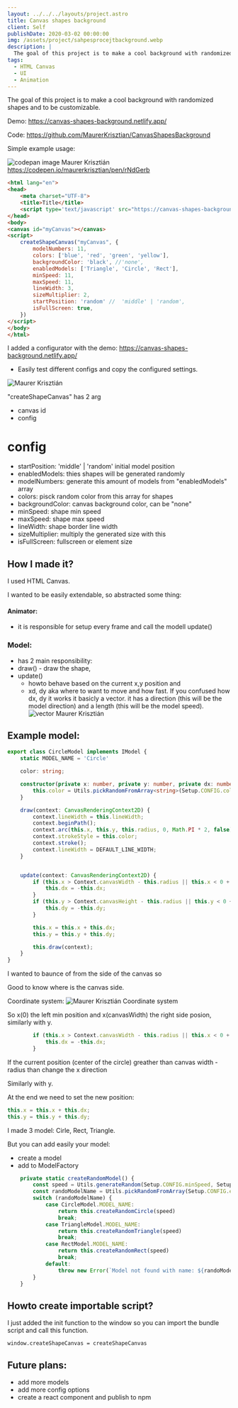 ```yaml
---
layout: ../../../layouts/project.astro
title: Canvas shapes background
client: Self
publishDate: 2020-03-02 00:00:00
img: /assets/project/sahpesprocejtbackground.webp
description: |
  The goal of this project is to make a cool background with randomized shapes and to be customizable.
tags:
  - HTML Canvas
  - UI
  - Animation
---
```


The goal of this project is to make a cool background with randomized shapes and to be customizable.

Demo: https://canvas-shapes-background.netlify.app/

Code: https://github.com/MaurerKrisztian/CanvasShapesBackground


Simple example usage:

![codepan image Maurer Krisztián](https://dev-to-uploads.s3.amazonaws.com/uploads/articles/14pnxy4o6w6jt9e35bpv.gif)
 https://codepen.io/maurerkrisztian/pen/rNdGerb

```html
<html lang="en">
<head>
    <meta charset="UTF-8">
    <title>Title</title>
    <script type='text/javascript' src="https://canvas-shapes-background.netlify.app/bundle.js"></script>
</head>
<body>
<canvas id="myCanvas"></canvas>
<script>
    createShapeCanvas("myCanvas", {
        modelNumbers: 11,
        colors: ['blue', 'red', 'green', 'yellow'],
        backgroundColor: 'black', //'none',
        enabledModels: ['Triangle', 'Circle', 'Rect'],
        minSpeed: 11,
        maxSpeed: 11,
        lineWidth: 3,
        sizeMultiplier: 2,
        startPosition: 'random' //  'middle' | 'random',
        isFullScreen: true,
    })
</script>
</body>
</html>
```
I added a configurator with the demo: https://canvas-shapes-background.netlify.app/
- Easily test different configs and copy the configured settings.
 

![Maurer Krisztián](https://dev-to-uploads.s3.amazonaws.com/uploads/articles/pmy22nxbd7k5ffjatfs9.gif)




"createShapeCanvas" has 2 arg
- canvas id
- config

# config

- startPosition:  'middle' | 'random' initial model position
- enabledModels: thies shapes will be generated randomly
- modelNumbers: generate this amount of models from "enabledModels" array
- colors: pisck random color from this array for shapes
- backgroundColor: canvas background color, can be "none"
- minSpeed: shape min speed
- maxSpeed: shape max speed
- lineWidth: shape border line width
- sizeMultiplier: multiply the generated size with this
- isFullScreen: fullscreen or element size



##  How I made it?
I used HTML Canvas.

I wanted to be easily extendable, so abstracted some thing:
####  Animator: 
- it is responsible for setup every frame and call the modell update()

### Model: 
- has 2 main responsibility: 
- draw() - draw the shape,
- update() 
  - howto behave based on the current x,y position and 
  - xd, dy aka where to want to move and how fast.
If you confused how dx, dy it works it basicly a vector.
it has a direction (this will be the model direction) and a length (this will be the model speed).
![vector Maurer Krisztián](https://dev-to-uploads.s3.amazonaws.com/uploads/articles/y7prvze366i4pe2gaw0o.png)
 

## Example model:

```typescript
export class CircleModel implements IModel {
    static MODEL_NAME = 'Circle'

    color: string;

    constructor(private x: number, private y: number, private dx: number, private dy: number, private radius: number, private lineWidth: number = Setup.CONFIG.lineWidth) {
        this.color = Utils.pickRandomFromArray<string>(Setup.CONFIG.colors)
    }

    draw(context: CanvasRenderingContext2D) {
        context.lineWidth = this.lineWidth;
        context.beginPath();
        context.arc(this.x, this.y, this.radius, 0, Math.PI * 2, false);
        context.strokeStyle = this.color;
        context.stroke();
        context.lineWidth = DEFAULT_LINE_WIDTH;
    }


    update(context: CanvasRenderingContext2D) {
        if (this.x > Context.canvasWidth - this.radius || this.x < 0 + this.radius) {
            this.dx = -this.dx;
        }
        if (this.y > Context.canvasHeight - this.radius || this.y < 0 + this.radius) {
            this.dy = -this.dy;
        }

        this.x = this.x + this.dx;
        this.y = this.y + this.dy;

        this.draw(context);
    }
}
```

I wanted to baunce of from the side of the canvas so 

Good to know where is the canvas side.

Coordinate system:
![Maurer Krisztián Coordinate system](https://dev-to-uploads.s3.amazonaws.com/uploads/articles/xm4ejtneabm0tqnm8z3d.png)
 
So x(0) the left min position and x(canvasWidth) the right side posion, similarly with y.

```typescript
        if (this.x > Context.canvasWidth - this.radius || this.x < 0 + this.radius) {
            this.dx = -this.dx;
        }
```
If the current position (center of the circle) greather than canvas width - radius than change the x direction

Similarly with y.


At the end we need to set the new position:
```typescript
this.x = this.x + this.dx;
this.y = this.y + this.dy;
```

I made 3 model: Cirle, Rect, Triangle. 

But you can add easily your model:
- create a model
- add to ModelFactory

```typescript
    private static createRandomModel() {
        const speed = Utils.generateRandom(Setup.CONFIG.minSpeed, Setup.CONFIG.maxSpeed)
        const randoModelName = Utils.pickRandomFromArray(Setup.CONFIG.enabledModels)
        switch (randoModelName) {
            case CircleModel.MODEL_NAME:
                return this.createRandomCircle(speed)
                break;
            case TriangleModel.MODEL_NAME:
                return this.createRandomTriangle(speed)
                break;
            case RectModel.MODEL_NAME:
                return this.createRandomRect(speed)
                break;
            default:
                throw new Error(`Model not found with name: ${randoModelName}`)
        }
    }
```

## Howto create importable script?

I just added the init function to the window so you can import the bundle script and call this function.

```
window.createShapeCanvas = createShapeCanvas
```

## Future plans:
- add more models
- add more config options
- create a react component and publish to npm

